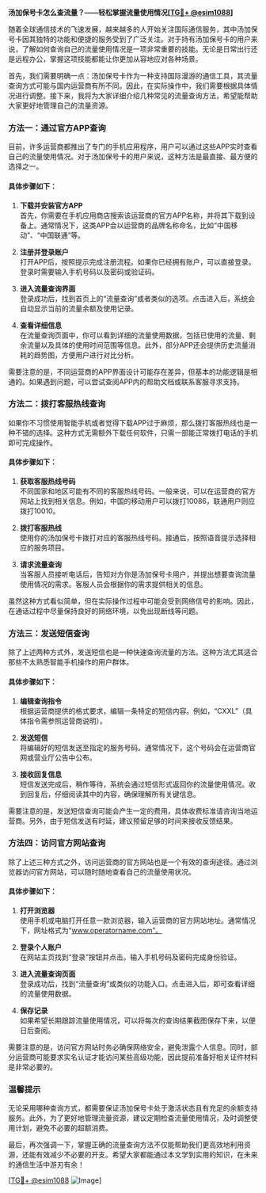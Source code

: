 **汤加保号卡怎么查流量？——轻松掌握流量使用情况[[TG💪+ @esim1088](https://t.me/s/esim1088)]**

随着全球通信技术的飞速发展，越来越多的人开始关注国际通信服务，其中汤加保号卡因其独特的功能和便捷的服务受到了广泛关注。对于持有汤加保号卡的用户来说，了解如何查询自己的流量使用情况是一项非常重要的技能。无论是日常出行还是远程办公，掌握这项技能都能让你更加从容地应对各种场景。

首先，我们需要明确一点：汤加保号卡作为一种支持国际漫游的通信工具，其流量查询方式可能与国内运营商有所不同。因此，在实际操作中，我们需要根据具体情况进行调整。接下来，我将为大家详细介绍几种常见的流量查询方法，希望能帮助大家更好地管理自己的流量资源。

### 方法一：通过官方APP查询

目前，许多运营商都推出了专门的手机应用程序，用户可以通过这些APP实时查看自己的流量使用情况。对于汤加保号卡的用户来说，这种方法是最直接、最方便的选择之一。

#### 具体步骤如下：

1. **下载并安装官方APP**  
   首先，你需要在手机应用商店搜索该运营商的官方APP名称，并将其下载到设备上。通常情况下，这类APP会以运营商的品牌名称命名，比如“中国移动”、“中国联通”等。

2. **注册并登录账户**  
   打开APP后，按照提示完成注册流程。如果你已经拥有账户，可以直接登录。登录时需要输入手机号码以及密码或验证码。

3. **进入流量查询界面**  
   登录成功后，找到首页上的“流量查询”或者类似的选项。点击进入后，系统会自动显示当前的流量余额及使用记录。

4. **查看详细信息**  
   在流量查询页面中，你可以看到详细的流量使用数据，包括已使用的流量、剩余流量以及具体的使用时间范围等信息。此外，部分APP还会提供历史流量消耗的趋势图，方便用户进行对比分析。

需要注意的是，不同运营商的APP界面设计可能存在差异，但基本的功能逻辑是相通的。如果遇到问题，可以尝试查阅APP内的帮助文档或联系客服寻求支持。

### 方法二：拨打客服热线查询

如果你不习惯使用智能手机或者觉得下载APP过于麻烦，那么拨打客服热线也是一种不错的选择。这种方式无需额外下载任何软件，只需一部能正常拨打电话的手机即可完成操作。

#### 具体步骤如下：

1. **获取客服热线号码**  
   不同国家和地区可能有不同的客服热线号码。一般来说，可以在运营商的官方网站上找到相关信息。例如，中国的移动用户可以拨打10086，联通用户则应拨打10010。

2. **拨打客服热线**  
   使用你的汤加保号卡拨打对应的客服热线号码。接通后，按照语音提示选择相应的服务项目。

3. **请求流量查询**  
   当客服人员接听电话后，告知对方你是汤加保号卡用户，并提出想要查询流量使用情况的需求。客服人员会根据你的需求提供相关的信息。

虽然这种方式看似简单，但在实际操作过程中可能会受到网络信号的影响。因此，在通话过程中尽量保持良好的网络环境，以免出现断线等问题。

### 方法三：发送短信查询

除了上述两种方式外，发送短信也是一种快速查询流量的方法。这种方法尤其适合那些不太熟悉智能手机操作的用户群体。

#### 具体步骤如下：

1. **编辑查询指令**  
   根据运营商提供的格式要求，编辑一条特定的短信内容。例如，“CXXL”（具体指令需参照运营商说明）。

2. **发送短信**  
   将编辑好的短信发送至指定的服务号码。通常情况下，这个号码会在运营商官网或营业厅公告中公布。

3. **接收回复信息**  
   短信发送完成后，稍作等待，系统会通过短信形式返回你的流量使用情况。收到回复后，仔细阅读其中的内容，确保理解所有关键信息。

需要注意的是，发送短信查询可能会产生一定的费用，具体收费标准请咨询当地运营商。另外，由于短信发送有时延，建议预留足够的时间来接收反馈结果。

### 方法四：访问官方网站查询

除了上述三种方式之外，访问运营商的官方网站也是一个有效的查询途径。通过浏览器访问官方网站，可以随时随地查看自己的流量使用状况。

#### 具体步骤如下：

1. **打开浏览器**  
   使用手机或电脑打开任意一款浏览器，输入运营商的官方网站地址。通常情况下，网址格式为“www.operatorname.com”。

2. **登录个人账户**  
   在网站主页找到“登录”按钮并点击。输入手机号码及密码完成身份验证。

3. **进入流量查询页面**  
   登录成功后，找到“流量查询”或类似的功能入口。点击进入后，即可查看详细的流量使用数据。

4. **保存记录**  
   如果希望长期跟踪流量使用情况，可以将每次的查询结果截图保存下来，以便日后查阅。

需要注意的是，访问官方网站时务必确保网络安全，避免泄露个人信息。同时，部分运营商可能要求实名认证才能访问某些高级功能，因此提前准备好相关证件材料是非常必要的。

### 温馨提示

无论采用哪种查询方式，都需要保证汤加保号卡处于激活状态且有充足的余额支持服务。此外，为了更好地管理流量资源，建议定期检查流量使用情况，及时调整使用计划，避免不必要的超额消费。

最后，再次强调一下，掌握正确的流量查询方法不仅能帮助我们更高效地利用资源，还能有效减少不必要的开支。希望大家都能通过本文学到实用的知识，在未来的通信生活中游刃有余！

[[TG💪+ @esim1088](https://t.me/s/esim1088) ![Image](https://i.postimg.cc/4NQfJmqS/Snipaste-2025-05-13-00-14-12.png)]